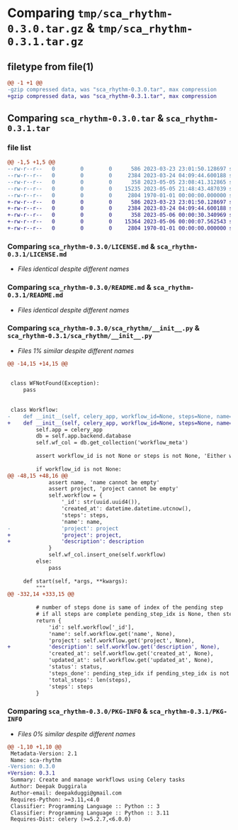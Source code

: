 # Comparing `tmp/sca_rhythm-0.3.0.tar.gz` & `tmp/sca_rhythm-0.3.1.tar.gz`

## filetype from file(1)

```diff
@@ -1 +1 @@
-gzip compressed data, was "sca_rhythm-0.3.0.tar", max compression
+gzip compressed data, was "sca_rhythm-0.3.1.tar", max compression
```

## Comparing `sca_rhythm-0.3.0.tar` & `sca_rhythm-0.3.1.tar`

### file list

```diff
@@ -1,5 +1,5 @@
--rw-r--r--   0        0        0      586 2023-03-23 23:01:50.128697 sca_rhythm-0.3.0/LICENSE.md
--rw-r--r--   0        0        0     2384 2023-03-24 04:09:44.600188 sca_rhythm-0.3.0/README.md
--rw-r--r--   0        0        0      358 2023-05-05 23:08:41.312865 sca_rhythm-0.3.0/pyproject.toml
--rw-r--r--   0        0        0    15235 2023-05-05 21:48:43.487039 sca_rhythm-0.3.0/sca_rhythm/__init__.py
--rw-r--r--   0        0        0     2804 1970-01-01 00:00:00.000000 sca_rhythm-0.3.0/PKG-INFO
+-rw-r--r--   0        0        0      586 2023-03-23 23:01:50.128697 sca_rhythm-0.3.1/LICENSE.md
+-rw-r--r--   0        0        0     2384 2023-03-24 04:09:44.600188 sca_rhythm-0.3.1/README.md
+-rw-r--r--   0        0        0      358 2023-05-06 00:00:30.340969 sca_rhythm-0.3.1/pyproject.toml
+-rw-r--r--   0        0        0    15364 2023-05-06 00:00:07.562543 sca_rhythm-0.3.1/sca_rhythm/__init__.py
+-rw-r--r--   0        0        0     2804 1970-01-01 00:00:00.000000 sca_rhythm-0.3.1/PKG-INFO
```

### Comparing `sca_rhythm-0.3.0/LICENSE.md` & `sca_rhythm-0.3.1/LICENSE.md`

 * *Files identical despite different names*

### Comparing `sca_rhythm-0.3.0/README.md` & `sca_rhythm-0.3.1/README.md`

 * *Files identical despite different names*

### Comparing `sca_rhythm-0.3.0/sca_rhythm/__init__.py` & `sca_rhythm-0.3.1/sca_rhythm/__init__.py`

 * *Files 1% similar despite different names*

```diff
@@ -14,15 +14,15 @@
 
 
 class WFNotFound(Exception):
     pass
 
 
 class Workflow:
-    def __init__(self, celery_app, workflow_id=None, steps=None, name=None, project=None):
+    def __init__(self, celery_app, workflow_id=None, steps=None, name=None, project=None, description=None):
         self.app = celery_app
         db = self.app.backend.database
         self.wf_col = db.get_collection('workflow_meta')
 
         assert workflow_id is not None or steps is not None, 'Either workflow_id or steps should not be None'
 
         if workflow_id is not None:
@@ -48,15 +48,16 @@
             assert name, 'name cannot be empty'
             assert project, 'project cannot be empty'
             self.workflow = {
                 '_id': str(uuid.uuid4()),
                 'created_at': datetime.datetime.utcnow(),
                 'steps': steps,
                 'name': name,
-                'project': project
+                'project': project,
+                'description': description
             }
             self.wf_col.insert_one(self.workflow)
         else:
             pass
 
     def start(self, *args, **kwargs):
         """
@@ -332,14 +333,15 @@
 
         # number of steps done is same of index of the pending step
         # if all steps are complete pending_step_idx is None, then steps_done is len(steps)
         return {
             'id': self.workflow['_id'],
             'name': self.workflow.get('name', None),
             'project': self.workflow.get('project', None),
+            'description': self.workflow.get('description', None),
             'created_at': self.workflow.get('created_at', None),
             'updated_at': self.workflow.get('updated_at', None),
             'status': status,
             'steps_done': pending_step_idx if pending_step_idx is not None else len(steps),
             'total_steps': len(steps),
             'steps': steps
         }
```

### Comparing `sca_rhythm-0.3.0/PKG-INFO` & `sca_rhythm-0.3.1/PKG-INFO`

 * *Files 0% similar despite different names*

```diff
@@ -1,10 +1,10 @@
 Metadata-Version: 2.1
 Name: sca-rhythm
-Version: 0.3.0
+Version: 0.3.1
 Summary: Create and manage workflows using Celery tasks
 Author: Deepak Duggirala
 Author-email: deepakduggi@gmail.com
 Requires-Python: >=3.11,<4.0
 Classifier: Programming Language :: Python :: 3
 Classifier: Programming Language :: Python :: 3.11
 Requires-Dist: celery (>=5.2.7,<6.0.0)
```

